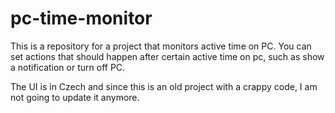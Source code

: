 # pc-time-monitor
This is a repository for a project that monitors active time on PC.
You can set actions that should happen after certain active time on pc, such as show a notification or turn off PC.

The UI is in Czech and since this is an old project with a crappy code, I am not going to update it anymore.
